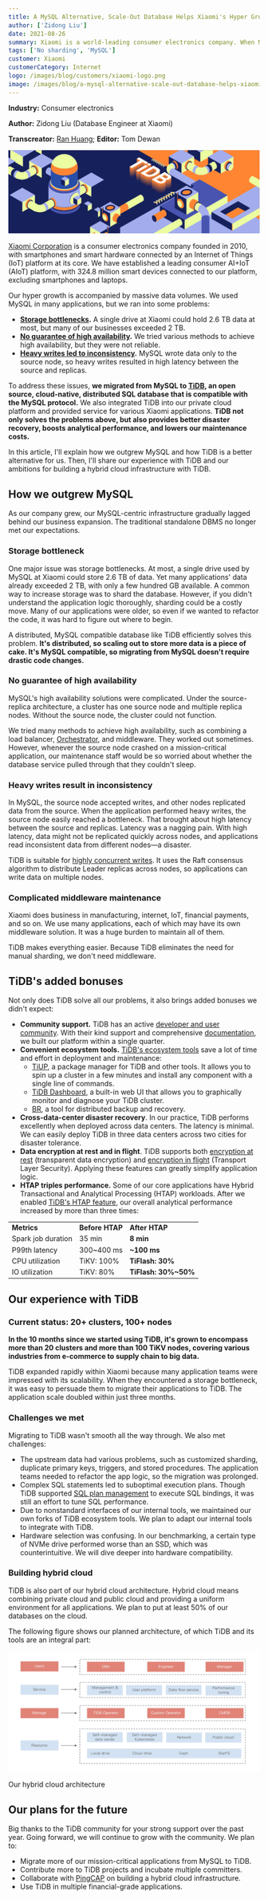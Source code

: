 ```yaml
---
title: A MySQL Alternative, Scale-Out Database Helps Xiaomi's Hyper Growth
author: ['Zidong Liu']
date: 2021-08-26
summary: Xiaomi is a world-leading consumer electronics company. When MySQL no longer met their business needs, they migrated to TiDB for its scalability, high availability, and HTAP performance.
tags: ['No sharding', 'MySQL']
customer: Xiaomi
customerCategory: Internet
logo: /images/blog/customers/xiaomi-logo.png
image: /images/blog/a-mysql-alternative-scale-out-database-helps-xiaomi-hyper-growth.png
---
```


**Industry:** Consumer electronics

**Author:** Zidong Liu (Database Engineer at Xiaomi)

**Transcreator:** [Ran Huang](https://github.com/ran-huang); **Editor:** Tom Dewan

![A MySQL Alternative, Scale-Out Database Helps Xiaomi's Hyper Growth](media/a-mysql-alternative-scale-out-database-helps-xiaomi-hyper-growth.png)

[Xiaomi Corporation](https://www.mi.com/global/) is a consumer electronics company founded in 2010, with smartphones and smart hardware connected by an Internet of Things (IoT) platform at its core. We have established a leading consumer AI+IoT (AIoT) platform, with 324.8 million smart devices connected to our platform, excluding smartphones and laptops.

Our hyper growth is accompanied by massive data volumes. We used MySQL in many applications, but we ran into some problems:

* **[Storage bottlenecks](#storage-bottleneck).** A single drive at Xiaomi could hold 2.6 TB data at most, but many of our businesses exceeded 2 TB.
* **[No guarantee of high availability](#no-guarantee-of-high-availability).** We tried various methods to achieve high availability, but they were not reliable.
* **[Heavy writes led to inconsistency](#heavy-writes-result-in-inconsistency).** MySQL wrote data only to the source node, so heavy writes resulted in high latency between the source and replicas.

To address these issues, **we migrated from MySQL to [TiDB](https://pingcap.com/products/tidb), an open source, cloud-native, distributed SQL database that is compatible with the MySQL protocol.** We also integrated TiDB into our private cloud platform and provided service for various Xiaomi applications. **TiDB not only solves the problems above, but also provides better disaster recovery, boosts analytical performance, and lowers our maintenance costs.**

In this article, I'll explain how we outgrew MySQL and how TiDB is a better alternative for us. Then, I'll share our experience with TiDB and our ambitions for building a hybrid cloud infrastructure with TiDB.

## How we outgrew MySQL

As our company grew, our MySQL-centric infrastructure gradually lagged behind our business expansion. The traditional standalone DBMS no longer met our expectations.

### Storage bottleneck

One major issue was storage bottlenecks. At most, a single drive used by MySQL at Xiaomi could store 2.6 TB of data. Yet many applications' data already exceeded 2 TB, with only a few hundred GB available. A common way to increase storage was to shard the database. However, if you didn't understand the application logic thoroughly, sharding could be a costly move. Many of our applications were older, so even if we wanted to refactor the code, it was hard to figure out where to begin.

A distributed, MySQL compatible database like TiDB efficiently solves this problem. **It's distributed, so scaling out to store more data is a piece of cake. It's MySQL compatible, so migrating from MySQL doesn't require drastic code changes.**

### No guarantee of high availability

MySQL's high availability solutions were complicated. Under the source-replica architecture, a cluster has one source node and multiple replica nodes. Without the source node, the cluster could not function.

We tried many methods to achieve high availability, such as combining a load balancer, [Orchestrator](https://github.com/openark/orchestrator), and middleware. They worked out sometimes. However, whenever the source node crashed on a mission-critical application, our maintenance staff would be so worried about whether the database service pulled through that they couldn't sleep.

### Heavy writes result in inconsistency

In MySQL, the source node accepted writes, and other nodes replicated data from the source. When the application performed heavy writes, the source node easily reached a bottleneck. That brought about high latency between the source and replicas. Latency was a nagging pain. With high latency, data might not be replicated quickly across nodes, and applications read inconsistent data from different nodes—a disaster.

TiDB is suitable for [highly concurrent writes](https://docs.pingcap.com/tidb/stable/high-concurrency-best-practices). It uses the Raft consensus algorithm to distribute Leader replicas across nodes, so applications can write data on multiple nodes.

### Complicated middleware maintenance

Xiaomi does business in manufacturing, internet, IoT, financial payments, and so on. We use many applications, each of which may have its own middleware solution. It was a huge burden to maintain all of them.

TiDB makes everything easier. Because TiDB eliminates the need for manual sharding, we don't need middleware.

## TiDB's added bonuses

Not only does TiDB solve all our problems, it also brings added bonuses we didn't expect:

* **Community support.** TiDB has an active [developer and user community](https://pingcap.com/community). With their kind support and comprehensive [documentation](https://docs.pingcap.com/tidb/stable), we built our platform within a single quarter.
* **Convenient ecosystem tools.** [TiDB's ecosystem tools](https://docs.pingcap.com/tools/) save a lot of time and effort in deployment and maintenance:
    * [TiUP](https://docs.pingcap.com/tidb/stable/tiup-overview), a package manager for TiDB and other tools. It allows you to spin up a cluster in a few minutes and install any component with a single line of commands.
    * [TiDB Dashboard](https://docs.pingcap.com/tidb/dev/dashboard-intro), a built-in web UI that allows you to graphically monitor and diagnose your TiDB cluster.
    * [BR](https://docs.pingcap.com/tidb/dev/backup-and-restore-tool), a tool for distributed backup and recovery.
* **Cross-data-center disaster recovery**. In our practice, TiDB performs excellently when deployed across data centers. The latency is minimal. We can easily deploy TiDB in three data centers across two cities for disaster tolerance.
* **Data encryption at rest and in flight**. TiDB supports both [encryption at rest](https://docs.pingcap.com/tidb/stable/encryption-at-rest) (transparent data encryption) and [encryption in flight](https://docs.pingcap.com/tidb/stable/enable-tls-between-clients-and-servers) (Transport Layer Security). Applying these features can greatly simplify application logic.
* **HTAP triples performance.** Some of our core applications have Hybrid Transactional and Analytical Processing (HTAP) workloads. After we enabled [TiDB's HTAP feature](https://pingcap.com/blog/tidb-5.0-a-one-stop-htap-database-solution), our overall analytical performance increased by more than three times:

<table>
  <tr>
   <td>
<strong>Metrics</strong>
   </td>
   <td><strong>Before HTAP</strong>
   </td>
   <td><strong>After HTAP</strong>
   </td>
  </tr>
  <tr>
   <td>Spark job duration
   </td>
   <td>35 min
   </td>
   <td><strong>8 min</strong>
   </td>
  </tr>
  <tr>
   <td>P99th latency
   </td>
   <td>300~400 ms
   </td>
   <td><strong>~100 ms</strong>
   </td>
  </tr>
  <tr>
   <td>CPU utilization
   </td>
   <td>TiKV: 100%
   </td>
   <td><strong>TiFlash: 30%</strong>
   </td>
  </tr>
  <tr>
   <td>IO utilization
   </td>
   <td>TiKV: 80%
   </td>
   <td><strong>TiFlash: 30%~50%</strong>
   </td>
  </tr>
</table>

## Our experience with TiDB

### Current status: 20+ clusters, 100+ nodes

**In the 10 months since we started using TiDB, it's grown to encompass more than 20 clusters and more than 100 TiKV nodes, covering various industries from e-commerce to supply chain to big data.**

TiDB expanded rapidly within Xiaomi because many application teams were impressed with its scalability. When they encountered a storage bottleneck, it was easy to persuade them to migrate their applications to TiDB. The application scale doubled within just three months.

### Challenges we met

Migrating to TiDB wasn't smooth all the way through. We also met challenges:

* The upstream data had various problems, such as customized sharding, duplicate primary keys, triggers, and stored procedures. The application teams needed to refactor the app logic, so the migration was prolonged.
* Complex SQL statements led to suboptimal execution plans. Though TiDB supported [SQL plan management](https://docs.pingcap.com/tidb/stable/sql-plan-management) to execute SQL bindings, it was still an effort to tune SQL performance.
* Due to nonstandard interfaces of our internal tools, we maintained our own forks of TiDB ecosystem tools. We plan to adapt our internal tools to integrate with TiDB.
* Hardware selection was confusing. In our benchmarking, a certain type of NVMe drive performed worse than an SSD, which was counterintuitive. We will dive deeper into hardware compatibility.

### Building hybrid cloud

TiDB is also part of our hybrid cloud architecture. Hybrid cloud means combining private cloud and public cloud and providing a uniform environment for all applications. We plan to put at least 50% of our databases on the cloud.

The following figure shows our planned architecture, of which TiDB and its tools are an integral part:

![Our hybrid cloud architecture](media/xiaomi-hybrid-cloud-architecture.jpg)
<div class="caption-center">Our hybrid cloud architecture</div>

## Our plans for the future

Big thanks to the TiDB community for your strong support over the past year. Going forward, we will continue to grow with the community. We plan to:

* Migrate more of our mission-critical applications from MySQL to TiDB.
* Contribute more to TiDB projects and incubate multiple committers.
* Collaborate with [PingCAP](https://pingcap.com/about) on building a hybrid cloud infrastructure.
* Use TiDB in multiple financial-grade applications.
